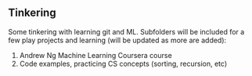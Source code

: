 ## Tinkering

Some tinkering with learning git and ML. Subfolders will be included for a few play projects and learning (will be updated as more are added):

1. Andrew Ng Machine Learning Coursera course
2. Code examples, practicing CS concepts (sorting, recursion, etc)

